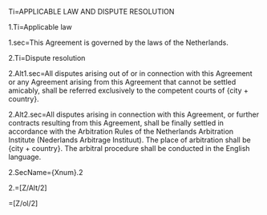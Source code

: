 Ti=APPLICABLE LAW AND DISPUTE RESOLUTION

1.Ti=Applicable law

1.sec=This Agreement is governed by the laws of the Netherlands. 

2.Ti=Dispute resolution

2.Alt1.sec=All disputes arising out of or in connection with this Agreement or any Agreement arising from this Agreement that cannot be settled amicably, shall be referred exclusively to the competent courts of {city + country}.

2.Alt2.sec=All disputes arising in connection with this Agreement, or further contracts resulting from this Agreement, shall be finally settled in accordance with the Arbitration Rules of the Netherlands Arbitration Institute (Nederlands Arbitrage Instituut). The place of arbitration shall be {city + country}. The arbitral procedure shall be conducted in the English language.

2.SecName={Xnum}.2

2.=[Z/Alt/2]

=[Z/ol/2]
